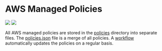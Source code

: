 # AWS Managed Policies

![](https://shields.io/date/1721630105.svg?label=last%20run)
![](https://shields.io/date/1721630105.svg?label=last%20updated)

All AWS managed policies are stored in the [policies](policies) directory into
separate files. The [policies.json](policies/policies.json) file is a merge of
all policies. A [workflow](.github/workflows/list-policies.yaml) automatically
updates the policies on a regular basis.
